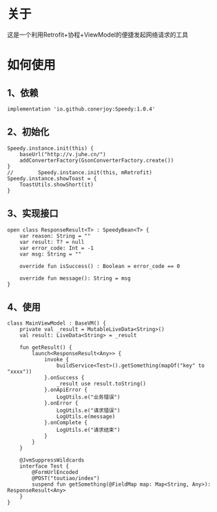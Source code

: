 # 关于

这是一个利用Retrofit+协程+ViewModel的便捷发起网络请求的工具

# 如何使用

## 1、依赖

    implementation 'io.github.conerjoy:Speedy:1.0.4'
  
## 2、初始化

    Speedy.instance.init(this) {
        baseUrl("http://v.juhe.cn/")
        addConverterFactory(GsonConverterFactory.create())
    }
    //        Speedy.instance.init(this, mRetrofit)
    Speedy.instance.showToast = {
        ToastUtils.showShort(it)
    }
    
## 3、实现接口

    open class ResponseResult<T> : SpeedyBean<T> {
        var reason: String = ""
        var result: T? = null
        var error_code: Int = -1
        var msg: String = ""

        override fun isSuccess() : Boolean = error_code == 0

        override fun message(): String = msg
    }
    
## 4、使用

    class MainViewModel : BaseVM() {
        private val _result = MutableLiveData<String>()
        val result: LiveData<String> = _result

        fun getResult() {
            launch<ResponseResult<Any>> {
                invoke {
                    buildService<Test>().getSomething(mapOf("key" to "xxxx"))
                }.onSuccess {
                    _result use result.toString()
                }.onApiError {
                    LogUtils.e("业务错误")
                }.onError {
                    LogUtils.e("请求错误")
                    LogUtils.e(message)
                }.onComplete {
                    LogUtils.e("请求结束")
                }
            }
        }

        @JvmSuppressWildcards
        interface Test {
            @FormUrlEncoded
            @POST("toutiao/index")
            suspend fun getSomething(@FieldMap map: Map<String, Any>): ResponseResult<Any>
        }
    }

